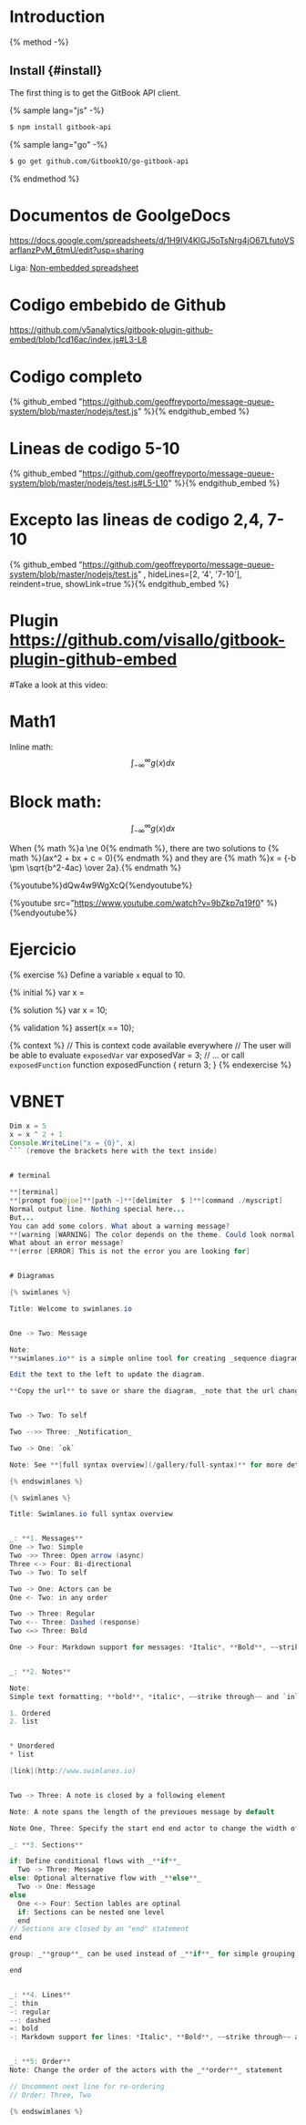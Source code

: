 # Introduction


{% method -%}
## Install {#install}

The first thing is to get the GitBook API client.

{% sample lang="js" -%}
```bash
$ npm install gitbook-api
```

{% sample lang="go" -%}
```bash
$ go get github.com/GitbookIO/go-gitbook-api
```
{% endmethod %}


# Documentos de GoolgeDocs

https://docs.google.com/spreadsheets/d/1H9IV4KlGJ5oTsNrg4jO67LfutoVSarflanzPvM_6tmU/edit?usp=sharing

Liga: [Non-embedded spreadsheet](https://docs.google.com/spreadsheets/d/1H9IV4KlGJ5oTsNrg4jO67LfutoVSarflanzPvM_6tmU/edit?usp=sharing "Open in new window")


# Codigo embebido de Github
https://github.com/v5analytics/gitbook-plugin-github-embed/blob/1cd16ac/index.js#L3-L8


# Codigo completo
{% github_embed "https://github.com/geoffreyporto/message-queue-system/blob/master/nodejs/test.js" %}{% endgithub_embed %}

# Lineas de codigo 5-10
{% github_embed "https://github.com/geoffreyporto/message-queue-system/blob/master/nodejs/test.js#L5-L10" %}{% endgithub_embed %}

# Excepto las lineas de codigo 2,4, 7-10

{% github_embed "https://github.com/geoffreyporto/message-queue-system/blob/master/nodejs/test.js" ,
hideLines=[2, '4', '7-10'], reindent=true, showLink=true %}{% endgithub_embed %}




# Plugin  https://github.com/visallo/gitbook-plugin-github-embed

#Take a look at this video:

# Math1

Inline math: $$\int_{-\infty}^\infty g(x) dx$$


# Block math:

$$
\int_{-\infty}^\infty g(x) dx
$$



When {% math %}a \ne 0{% endmath %}, there are two solutions to {% math %}(ax^2 + bx + c = 0){% endmath %} and they are {% math %}x = {-b \pm \sqrt{b^2-4ac} \over 2a}.{% endmath %}

{%youtube%}dQw4w9WgXcQ{%endyoutube%}


{%youtube src="https://www.youtube.com/watch?v=9bZkp7q19f0" %} {%endyoutube%}


# Ejercicio

{% exercise %}
Define a variable `x` equal to 10.

{% initial %}
var x =

{% solution %}
var x = 10;

{% validation %}
assert(x == 10);

{% context %}
// This is context code available everywhere
// The user will be able to evaluate `exposedVar`
var exposedVar = 3;
// ... or call `exposedFunction`
function exposedFunction {
    return 3;
}
{% endexercise %}



# VBNET

``` java
Dim x = 5
x = x ^ 2 + 1
Console.WriteLine("x = {0}", x)
``` (remove the brackets here with the text inside)


# terminal

**[terminal]
**[prompt foo@joe]**[path ~]**[delimiter  $ ]**[command ./myscript]
Normal output line. Nothing special here...
But...
You can add some colors. What about a warning message?
**[warning [WARNING] The color depends on the theme. Could look normal too]
What about an error message?
**[error [ERROR] This is not the error you are looking for]


# Diagramas

{% swimlanes %}

Title: Welcome to swimlanes.io


One -> Two: Message

Note:
**swimlanes.io** is a simple online tool for creating _sequence diagrams_.

Edit the text to the left to update the diagram.

**Copy the url** to save or share the diagram, _note that the url change whenever you update the diagram_


Two -> Two: To self

Two -->> Three: _Notification_

Two -> One: `ok`

Note: See **[full syntax overview](/gallery/full-syntax)** for more details

{% endswimlanes %}

{% swimlanes %}

Title: Swimlanes.io full syntax overview


_: **1. Messages**
One -> Two: Simple
Two ->> Three: Open arrow (async)
Three <-> Four: Bi-directional
Two -> Two: To self

Two -> One: Actors can be
One <- Two: in any order

Two -> Three: Regular
Two <-- Three: Dashed (response)
Two <=> Three: Bold

One -> Four: Markdown support for messages: *Italic*, **Bold**, ~~strike through~~ and `inline code`


_: **2. Notes**

Note:
Simple text formatting; **bold**, *italic*, ~~strike through~~ and `inline code`

1. Ordered
2. list


* Unordered
* list

[link](http://www.swimlanes.io)


Two -> Three: A note is closed by a following element

Note: A note spans the length of the previoues message by default

Note One, Three: Specify the start end end actor to change the width of a note

_: **3. Sections**

if: Define conditional flows with _**if**_
  Two -> Three: Message
else: Optional alternative flow with _**else**_   
  Two -> One: Message
else
  One <-> Four: Section lables are optinal
  if: Sections can be nested one level
  end
// Sections are closed by an "end" statement
end

group: _**group**_ can be used instead of _**if**_ for simple grouping

end


_: **4. Lines**
_: thin
-: regular
--: dashed
=: bold
-: Markdown support for lines: *Italic*, **Bold**, ~~strike through~~ and `inline code`


_: **5: Order**
Note: Change the order of the actors with the _**order**_ statement

// Uncomment next line for re-ordering
// Order: Three, Two

{% endswimlanes %}
